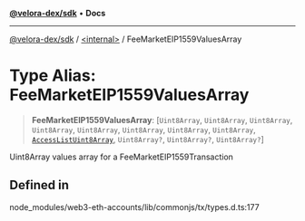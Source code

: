 [**@velora-dex/sdk**](../../README.md) • **Docs**

***

[@velora-dex/sdk](../../globals.md) / [\<internal\>](../README.md) / FeeMarketEIP1559ValuesArray

# Type Alias: FeeMarketEIP1559ValuesArray

> **FeeMarketEIP1559ValuesArray**: [`Uint8Array`, `Uint8Array`, `Uint8Array`, `Uint8Array`, `Uint8Array`, `Uint8Array`, `Uint8Array`, `Uint8Array`, [`AccessListUint8Array`](AccessListUint8Array.md), `Uint8Array?`, `Uint8Array?`, `Uint8Array?`]

Uint8Array values array for a FeeMarketEIP1559Transaction

## Defined in

node\_modules/web3-eth-accounts/lib/commonjs/tx/types.d.ts:177
